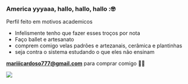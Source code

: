 ### America yyyaaa, hallo, hallo, hallo :🤓

Perfil feito em motivos academicos

- Infelismente tenho que fazer esses troços por nota
- Faço ballet e artesanato
- comprem comigo velas padrões e artezanais, cerâmica e plantinhas
- seja contra o sistema estudando o que eles não ensinam

**mariiicardoso777@gmail.com** para comprar comigo 🤙🤓


![](https://media.tenor.com/L_YcA_qwO0gAAAAi/jojos-bizarre-adventure-anime.gif
)
